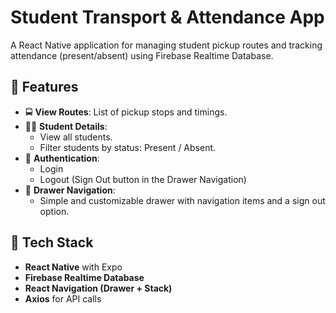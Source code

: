 # Student Transport & Attendance App

A React Native application for managing student pickup routes and tracking attendance (present/absent) using Firebase Realtime Database.

## 📱 Features

- 🚍 **View Routes**: List of pickup stops and timings.
- 🧑‍🎓 **Student Details**:
  - View all students.
  - Filter students by status: Present / Absent.
- 🔐 **Authentication**:
  - Login
  - Logout (Sign Out button in the Drawer Navigation)
- 📂 **Drawer Navigation**:
  - Simple and customizable drawer with navigation items and a sign out option.

## 🔧 Tech Stack

- **React Native** with Expo
- **Firebase Realtime Database**
- **React Navigation (Drawer + Stack)**
- **Axios** for API calls
